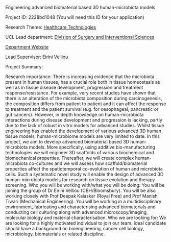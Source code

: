 Engineering advanced biomaterial based 3D human-microbiota models

Project ID: 2228bd1048
(You will need this ID for your application)

Research Theme: [Healthcare Technologies](../themes/healthcare-technologies.md)

UCL Lead department: [Division of Surgery and Interventional Sciences](../departments/division-of-surgery-and-interventional-sciences.md)

[Department Website](https://www.ucl.ac.uk/surgery)

Lead Supervisor: [Eirini Velliou](https://iris.ucl.ac.uk/iris/browse/profile?upi=EVELL97)

Project Summary:

Research importance: There is increasing evidence that the microbiota present in human tissues, has a crucial role both in tissue homeostasis as well as in tissue disease development, progression and treatment response/resistance. For example, very recent studies have shown that there is an alteration of the microbiota composition during carcinogenesis, the composition differs from patient to patient and it can affect the response to treatment and the patient survival (e.g. for oesophageal, pancreatic or gut cancers). However, in depth knowledge on human-microbiota interactions during disease development and progression is lacking, partly due to the lack of robust in vitro models for advanced studies. Whilst tissue engineering has enabled the development of various advanced 3D human tissue models, human-microbiome models are very limited to date. In this project, we aim to develop advanced biomaterial based 3D human-microbiota models. More specifically, using additive bio-manufacturing technologies we will engineer 3D scaffolds of various biochemical and biomechanical properties. Thereafter, we will create complex human-microbiota co-cultures and we will assess how scaffold/biomaterial properties affect the spatiotemporal co-evolution of human and microbiota cells. Such a systematic novel study will enable the design of advanced 3D human-microbiota models for research on tissue evolution and therapy screening.
 Who you will be working with/what you will be doing: You will be joining the group of Dr Eirini Velliou (CBH/Bloomsbury). You will be also working closely with Prof Deepak Kalaskar (Royal Free) and Prof Manish Tiwari (Mechanical Engineering). You will be working in a multidisciplinary environment, fabricating and characterising advanced biomaterials and conducting cell culturing along with advanced microscopy/imaging, molecular biology and material characterisation. 
 Who we are looking for: We are looking for a highly motivated individual to join our team. Ideal candidate should have a background on bioengineering, cancer cell biology, microbiology, biomaterials or related discipline.